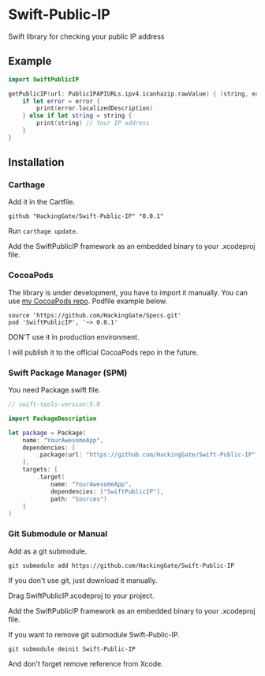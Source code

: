 # Swift-Public-IP
Swift library for checking your public IP address

## Example

```swift
import SwiftPublicIP

getPublicIP(url: PublicIPAPIURLs.ipv4.icanhazip.rawValue) { (string, error) in
    if let error = error {
        print(error.localizedDescription)
    } else if let string = string {
        print(string) // Your IP address
    }
}
```

## Installation

### Carthage

Add it in the Cartfile.

```
github "HackingGate/Swift-Public-IP" "0.0.1"
```

Run `carthage update`.

Add the SwiftPublicIP framework as an embedded binary to your .xcodeproj file.

### CocoaPods

The library is under development, you have to import it manually. You can use [my CocoaPods repo](https://github.com/HackingGate/Specs). Podfile example below.

```
source 'https://github.com/HackingGate/Specs.git'
pod 'SwiftPublicIP', '~> 0.0.1'
```

DON'T use it in production environment.

I will publish it to the official CocoaPods repo in the future. 

### Swift Package Manager (SPM)

You need Package.swift file.

```swift
// swift-tools-version:5.0

import PackageDescription

let package = Package(
    name: "YourAwesomeApp",
    dependencies: [
        .package(url: "https://github.com/HackingGate/Swift-Public-IP", from: "0.0.1"),
    ],
    targets: [
        .target(
            name: "YourAwesomeApp",
            dependencies: ["SwiftPublicIP"],
            path: "Sources")
    ]
)
```

### Git Submodule or Manual

Add as a git submodule.

```
git submodule add https://github.com/HackingGate/Swift-Public-IP
```

If you don't use git, just download it manually.

Drag SwiftPublicIP.xcodeproj to your project.

Add the SwiftPublicIP framework as an embedded binary to your .xcodeproj file.

If you want to remove git submodule Swift-Public-IP.

```
git submodule deinit Swift-Public-IP
```

And don't forget remove reference from Xcode.
